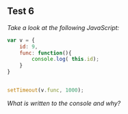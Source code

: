 ## Test 6

*Take a look at the following JavaScript:*

```JavaScript
var v = {
    id: 9,
    func: function(){
        console.log( this.id);
    }
}


setTimeout(v.func, 1000);
```

*What is written to the console and why?*
